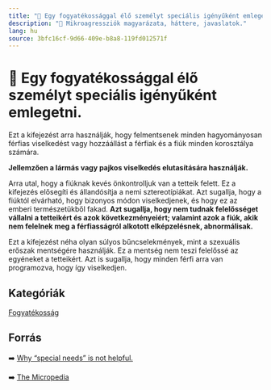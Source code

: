 ```yaml
---
title: "🚫 Egy fogyatékossággal élő személyt speciális igényűként emlegetni."
description: "🚫 Mikroagressziók magyarázata, háttere, javaslatok."
lang: hu
source: 3bfc16cf-9d66-409e-b8a8-119fd012571f
---
```


<div class="wiki-content agression-title">

# 🚫 Egy fogyatékossággal élő személyt speciális igényűként emlegetni.

Ezt a kifejezést arra használják, hogy felmentsenek minden hagyományosan férfias viselkedést vagy hozzáállást a férfiak és a fiúk minden korosztálya számára.

**Jellemzően a lármás vagy pajkos viselkedés elutasítására használják.**

Arra utal, hogy a fiúknak kevés önkontrolljuk van a tetteik felett. Ez a kifejezés elősegíti és állandósítja a nemi sztereotípiákat. Azt sugallja, hogy a fiúktól elvárható, hogy bizonyos módon viselkedjenek, és hogy ez az emberi természetükből fakad. **Azt sugallja, hogy nem tudnak felelősséget vállalni a tetteikért és azok következményeiért; valamint azok a fiúk, akik nem felelnek meg a férfiasságról alkotott elképzelésnek, abnormálisak.**

Ezt a kifejezést néha olyan súlyos bűncselekmények, mint a szexuális erőszak mentségére használják. Ez a mentség nem teszi felelőssé az egyéneket a tetteikért. Azt is sugallja, hogy minden férfi arra van programozva, hogy így viselkedjen.


<div class="categories">

## Kategóriák

[Fogyatékosság](/#/entry?id=fogyatekossag)

</div>

## Forrás

➡️ [Why “special needs” is not helpful.](https://rebecca-cokley.medium.com/why-special-needs-is-1959e2a6b0e)


➡️ [The Micropedia](https://www.themicropedia.org/)


</div>